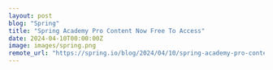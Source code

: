 ```yaml
---
layout: post
blog: "Spring"
title: "Spring Academy Pro Content Now Free To Access"
date: 2024-04-10T00:00:00Z
image: images/spring.png
remote_url: "https://spring.io/blog/2024/04/10/spring-academy-pro-content-now-free-to-access"
---
```

